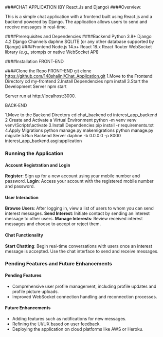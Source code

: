 ####CHAT APPLICATION (BY React.Js and Django)
####Overview:

This is a simple chat application with a frontend built using React.js and a backend powered by Django. The application allows users to send and receive messages in real-time.

####Prerequisites and Dependencies
####Backend
Python 3.8+
Django 4.2
Django Channels
daphne
SQLITE (or any other database supported by Django)
####Frontend
Node.js 14.x+
React 18.x
React Router
WebSocket library (e.g., stompjs or native WebSocket API)

####Installation
FRONT-END

####Clone the Repo FRONT-END
git clone https://github.com/148shalini/Chat_Application.git
1.Move to the Frontend Directory
cd my-frontend
2.Install Dependencies
npm install
3.Start the Development Server
npm start

Server run at http://localhost:3000.

BACK-END

1.Move to the Backend Directory
cd chat_backend
cd interest_app_backend
2 Create and Activate a Virtual Environment
python -m venv venv
venv\Scripts\activate
3.Install Dependencies
pip install -r requirements.txt
4.Apply Migrations
python manage.py makemigrations
python manage.py migrate
5.Run Backend Server 
daphne -b 0.0.0.0 -p 8000 interest_app_backend.asgi:application

### Running the Application

#### Account Registration and Login

**Register**: Sign up for a new account using your mobile number and password.
**Login**: Access your account with the registered mobile number and password.

#### User Interaction

**Browse Users**: After logging in, view a list of users to whom you can send interest messages.
**Send Interest**: Initiate contact by sending an interest message to other users.
**Manage Interests**: Review received interest messages and choose to accept or reject them.

#### Chat Functionality

**Start Chatting**: Begin real-time conversations with users once an interest message is accepted. Use the chat interface to send and receive messages.

### Pending Features and Future Enhancements

#### Pending Features

- Comprehensive user profile management, including profile updates and profile picture uploads.
- Improved WebSocket connection handling and reconnection processes.

#### Future Enhancements

- Adding features such as notifications for new messages.
- Refining the UI/UX based on user feedback.
- Deploying the application on cloud platforms like AWS or Heroku.





